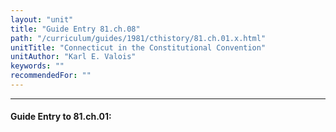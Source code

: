 ```yaml
---
layout: "unit"
title: "Guide Entry 81.ch.08"
path: "/curriculum/guides/1981/cthistory/81.ch.01.x.html"
unitTitle: "Connecticut in the Constitutional Convention"
unitAuthor: "Karl E. Valois"
keywords: ""
recommendedFor: ""
---
```

<body>
<hr/>
<h4>
Guide Entry to 81.ch.01:
</h4>
<p>
</p>
</body>